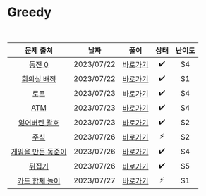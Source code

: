 # Greedy

<br>

|                         문제 출처                          |    날짜    |          풀이          | 상태 | 난이도 |
| :--------------------------------------------------------: | :--------: | :--------------------: | :--: | :----: |
|      [동전 0](https://www.acmicpc.net/problem/11047)       | 2023/07/22 | [바로가기](./11047.js) |  ✔️  |   S4   |
|    [회의실 배정](https://www.acmicpc.net/problem/1931)     | 2023/07/22 | [바로가기](./1931.js)  |  ✔️  |   S1   |
|        [로프](https://www.acmicpc.net/problem/2217)        | 2023/07/23 | [바로가기](./2217.js)  |  ✔️  |   S4   |
|        [ATM](https://www.acmicpc.net/problem/11399)        | 2023/07/23 | [바로가기](./11399.js) |  ✔️  |   S4   |
|   [잃어버린 괄호](https://www.acmicpc.net/problem/1541)    | 2023/07/23 | [바로가기](./1541.js)  |  ✔️  |   S2   |
|       [주식](https://www.acmicpc.net/problem/11501)        | 2023/07/26 | [바로가기](./11501.js) |  ⚡  |   S2   |
| [게임을 만든 동준이](https://www.acmicpc.net/problem/2847) | 2023/07/26 | [바로가기](./2847.js)  |  ✔️  |   S4   |
|       [뒤집기](https://www.acmicpc.net/problem/1439)       | 2023/07/26 | [바로가기](./1439.js)  |  ✔️  |   S5   |
|  [카드 합체 놀이](https://www.acmicpc.net/problem/15903)   | 2023/07/27 | [바로가기](./15903.js) |  ⚡  |   S1   |
